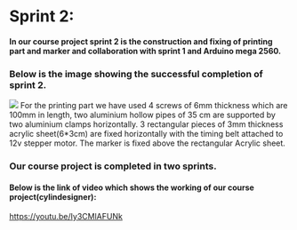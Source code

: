 # Sprint 2:
#### In our course project sprint 2 is the construction and fixing of printing part and marker and collaboration with sprint 1 and Arduino mega 2560.
### Below is the image showing the successful completion of sprint 2.
![](https://user-images.githubusercontent.com/42512399/49537399-e43e6780-f8ee-11e8-954b-541f590017e2.jpg)
For the printing part we have used 4 screws of 6mm thickness which are 100mm in length, two aluminium hollow pipes of 35 cm are supported by two aluminium clamps horizontally. 3 rectangular pieces of 3mm thickness acrylic sheet(6*3cm) are fixed horizontally with the timing belt attached to 12v stepper motor. The marker is fixed above the rectangular Acrylic sheet. 

### Our course project is completed in two sprints.
#### Below is the link of video which shows the working of our course project(cylindesigner):
https://youtu.be/Iy3CMlAFUNk